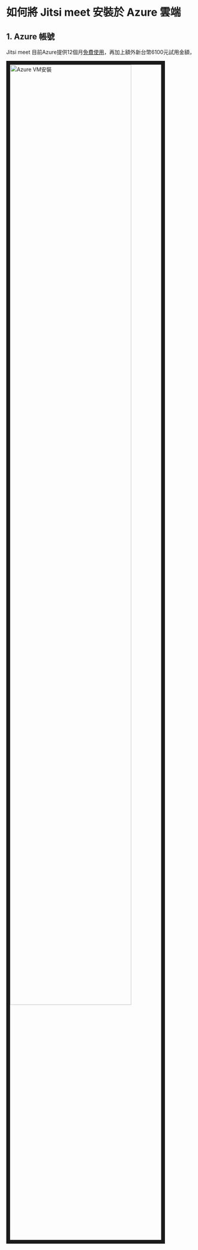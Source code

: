 # 如何將 Jitsi meet 安裝於 Azure 雲端

## 1. Azure 帳號 
Jitsi meet
目前Azure提供12個月[免費使用](https://azure.microsoft.com/zh-tw/free/)，再加上額外新台幣6100元試用金額，


<a href="http://www.youtube.com/watch?feature=player_embedded&v=BMuAhTTeUYg
" target="_blank"><img src="http://img.youtube.com/vi/BMuAhTTeUYg/0.jpg" 
alt="Azure VM安裝" width=80% border="10" /></a>